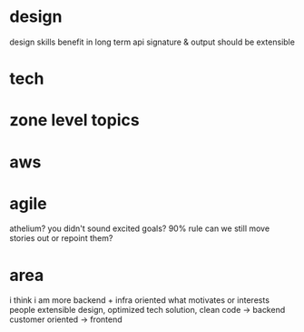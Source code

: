 <!-- Anshuman -->

# design
design skills benefit in long term
api signature & output should be extensible

# tech

# zone level topics

# aws

# agile
athelium? you didn't sound excited
goals?
90% rule
can we still move stories out or repoint them?

# area
i think i am more backend + infra oriented
what motivates or interests people
extensible design, optimized tech solution, clean code -> backend
customer oriented -> frontend

